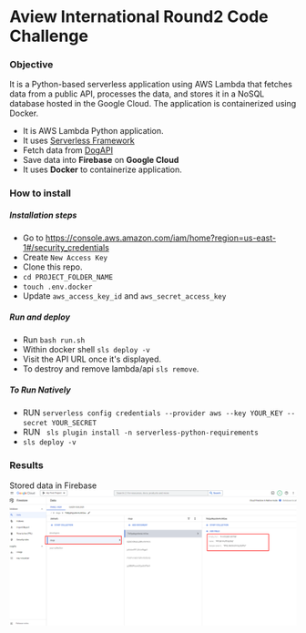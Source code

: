 # Aview International Round2 Code Challenge

### Objective

It is a Python-based serverless application using AWS Lambda that fetches data from a public API, processes the data, and stores it in a NoSQL database hosted in the Google Cloud. The application is containerized using Docker.
* It is AWS Lambda Python application.
* It uses [Serverless Framework](https://www.serverless.com/framework/docs) 
* Fetch data from [DogAPI](https://api.thedogapi.com)
* Save data into **Firebase** on **Google Cloud**
* It uses **Docker** to containerize application.

### How to install

##### Installation steps
* Go to https://console.aws.amazon.com/iam/home?region=us-east-1#/security_credentials
* Create `New Access Key`
* Clone this repo.
* `cd PROJECT_FOLDER_NAME`
* `touch .env.docker`
* Update `aws_access_key_id` and `aws_secret_access_key`


##### Run and deploy
* Run `bash run.sh`
* Within docker shell `sls deploy -v`
* Visit the API URL once it's displayed.
* To destroy and remove lambda/api `sls remove`.


##### To Run Natively
* RUN `serverless config credentials --provider aws --key YOUR_KEY --secret YOUR_SECRET`
* RUN ` sls plugin install -n serverless-python-requirements` 
* `sls deploy -v` 

### Results
Stored data in Firebase
![Python AWS Lambda Docker Serverless](resources/Screenshot_198.png "Python AWS Lambda Docker Serverless")

